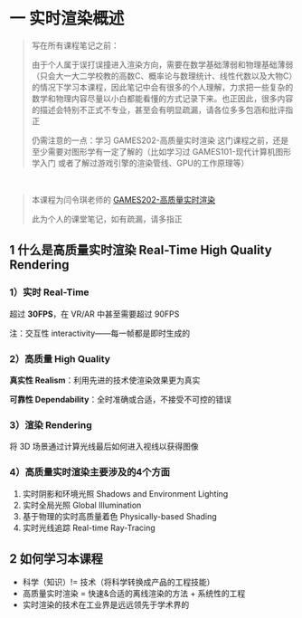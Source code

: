 # 一 实时渲染概述

> 写在所有课程笔记之前：
>
> 由于个人属于误打误撞进入渲染方向，需要在数学基础薄弱和物理基础薄弱（只会大一大二学校教的高数C、概率论与数理统计、线性代数以及大物C）的情况下学习本课程，因此笔记中会有很多的个人理解，力求把一些复杂的数学和物理内容尽量以小白都能看懂的方式记录下来。也正因此，很多内容的描述会特别不正式不专业，甚至会有明显疏漏，请各位多多包涵和批评指正
>
> 仍需注意的一点：学习 GAMES202-高质量实时渲染 这门课程之前，还是至少需要对图形学有一定了解的（比如学习过 GAMES101-现代计算机图形学入门 或者了解过游戏引擎的渲染管线、GPU的工作原理等）

<br/>

> 本课程为闫令琪老师的 [GAMES202-高质量实时渲染](https://sites.cs.ucsb.edu/~lingqi/teaching/games202.html)
>
> 此为个人的课堂笔记，如有疏漏，请多指正


## 1 什么是高质量实时渲染 Real-Time High Quality Rendering

### 1）实时 Real-Time

超过 **30FPS**，在 VR/AR 中甚至需要超过 90FPS

注：交互性 interactivity——每一帧都是即时生成的

### 2）高质量 High Quality

**真实性 Realism**：利用先进的技术使渲染效果更为真实

**可靠性 Dependability**：全时准确或合适，不接受不可控的错误

### 3）渲染 Rendering

将 3D 场景通过计算光线最后如何进入视线以获得图像

### 4）高质量实时渲染主要涉及的4个方面

1. 实时阴影和环境光照 Shadows and Environment Lighting
2. 实时全局光照 Global Illumination
3. 基于物理的实时高质量着色 Physically-based Shading
4. 实时光线追踪 Real-time Ray-Tracing


## 2 如何学习本课程

* 科学（知识）!= 技术（将科学转换成产品的工程技能）
* 高质量实时渲染 = 快速&合适的离线渲染的方法 + 系统性的工程
* 实时渲染的技术在工业界是远远领先于学术界的
